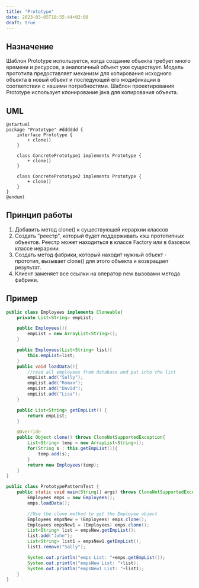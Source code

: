 ```yaml
---
title: "Prototype"
date: 2023-03-05T18:55:44+02:00
draft: true
---
```


## Назначение

Шаблон Prototype используется, когда создание объекта требует много времени и ресурсов, а аналогичный объект уже существует. Модель прототипа предоставляет механизм для копирования исходного объекта в новый объект и последующей его модификации в соответствии с нашими потребностями. Шаблон проектирования Prototype использует клонирование java для копирования объекта.

## UML

```plantuml
@startuml
package "Prototype" #dddddd {
    interface Prototype {
        + clone()
    }

    class ConcretePrototype1 implements Prototype {
        + clone()
    }

    class ConcretePrototype2 implements Prototype {
        + clone()
    }
}
@enduml
```

## Принцип работы

1. Добавить метод clone() к существующей иерархии классов
2. Создать "реестр", который будет поддерживать кэш прототипных объектов. Реестр может находиться в классе Factory или в базовом классе иерархии.
3. Создать метод фабрики, который находит нужный объект - прототип, вызывает clone() для этого объекта и возвращает результат.
4. Клиент заменяет все ссылки на оператор new вызовами метода фабрики.

## Пример

```java
public class Employees implements Cloneable{
	private List<String> empList;

	public Employees(){
		empList = new ArrayList<String>();
	}

	public Employees(List<String> list){
		this.empList=list;
	}
	public void loadData(){
		//read all employees from database and put into the list
		empList.add("Sally");
		empList.add("Roman");
		empList.add("David");
		empList.add("Lisa");
	}

	public List<String> getEmpList() {
		return empList;
	}

	@Override
	public Object clone() throws CloneNotSupportedException{
        List<String> temp = new ArrayList<String>();
        for(String s : this.getEmpList()){
            temp.add(s);
        }
        return new Employees(temp);
	}
}

public class PrototypePatternTest {
	public static void main(String[] args) throws CloneNotSupportedException {
		Employees emps = new Employees();
		emps.loadData();

		//Use the clone method to get the Employee object
		Employees empsNew = (Employees) emps.clone();
		Employees empsNew1 = (Employees) emps.clone();
		List<String> list = empsNew.getEmpList();
		list.add("John");
		List<String> list1 = empsNew1.getEmpList();
		list1.remove("Sally");

		System.out.println("emps List: "+emps.getEmpList());
		System.out.println("empsNew List: "+list);
		System.out.println("empsNew1 List: "+list1);
	}
}

```

